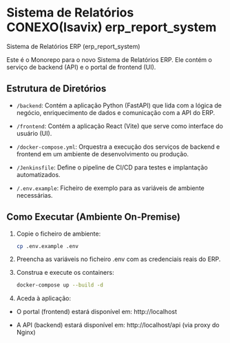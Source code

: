 # Sistema de Relatórios CONEXO(Isavix) erp_report_system

Sistema de Relatórios ERP (erp_report_system)

Este é o Monorepo para o novo Sistema de Relatórios ERP. Ele contém o serviço de backend (API) e o portal de frontend (UI).

## Estrutura de Diretórios

* `/backend`: Contém a aplicação Python (FastAPI) que lida com a lógica de negócio, enriquecimento de dados e comunicação com a API do ERP.

* `/frontend`: Contém a aplicação React (Vite) que serve como interface do usuário (UI).

* `/docker-compose.yml`: Orquestra a execução dos serviços de backend e frontend em um ambiente de desenvolvimento ou produção.

* `/Jenkinsfile`: Define o pipeline de CI/CD para testes e implantação automatizados.

* `/.env.example`: Ficheiro de exemplo para as variáveis de ambiente necessárias.

## Como Executar (Ambiente On-Premise)

1. Copie o ficheiro de ambiente:

    ~~~bash
    cp .env.example .env
    ~~~


2. Preencha as variáveis no ficheiro .env com as credenciais reais do ERP.

3. Construa e execute os containers:

    ~~~bash
    docker-compose up --build -d
    ~~~

4. Aceda à aplicação:

* O portal (frontend) estará disponível em: http://localhost

* A API (backend) estará disponível em: http://localhost/api (via proxy do Nginx)
